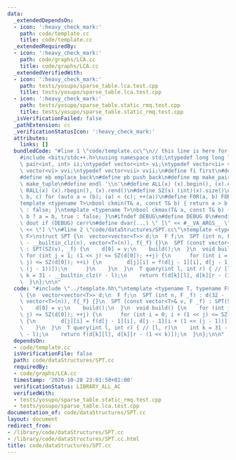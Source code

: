 ```yaml
---
data:
  _extendedDependsOn:
  - icon: ':heavy_check_mark:'
    path: code/template.cc
    title: code/template.cc
  _extendedRequiredBy:
  - icon: ':heavy_check_mark:'
    path: code/graphs/LCA.cc
    title: code/graphs/LCA.cc
  _extendedVerifiedWith:
  - icon: ':heavy_check_mark:'
    path: tests/yosupo/sparse_table.lca.test.cpp
    title: tests/yosupo/sparse_table.lca.test.cpp
  - icon: ':heavy_check_mark:'
    path: tests/yosupo/sparse_table.static_rmq.test.cpp
    title: tests/yosupo/sparse_table.static_rmq.test.cpp
  _isVerificationFailed: false
  _pathExtension: cc
  _verificationStatusIcon: ':heavy_check_mark:'
  attributes:
    links: []
  bundledCode: "#line 1 \"code/template.cc\"\n// this line is here for a reason\n\
    #include <bits/stdc++.h>\nusing namespace std;\ntypedef long long ll;\ntypedef\
    \ pair<int, int> ii;\ntypedef vector<int> vi;\ntypedef vector<ii> vii;\ntypedef\
    \ vector<vi> vvi;\ntypedef vector<vii> vvii;\n#define fi first\n#define se second\n\
    #define eb emplace_back\n#define pb push_back\n#define mp make_pair\n#define mt\
    \ make_tuple\n#define endl '\\n'\n#define ALL(x) (x).begin(), (x).end()\n#define\
    \ RALL(x) (x).rbegin(), (x).rend()\n#define SZ(x) (int)(x).size()\n#define FOR(a,\
    \ b, c) for (auto a = (b); (a) < (c); ++(a))\n#define F0R(a, b) FOR (a, 0, (b))\n\
    template <typename T>\nbool ckmin(T& a, const T& b) { return a > b ? a = b, true\
    \ : false; }\ntemplate <typename T>\nbool ckmax(T& a, const T& b) { return a <\
    \ b ? a = b, true : false; }\n#ifndef DEBUG\n#define DEBUG 0\n#endif\n#define\
    \ dout if (DEBUG) cerr\n#define dvar(...) \" [\" << #__VA_ARGS__ \": \" << (__VA_ARGS__)\
    \ << \"] \"\n#line 2 \"code/dataStructures/SPT.cc\"\ntemplate <typename T, typename\
    \ F>\nstruct SPT {\n  vector<vector<T>> d;\n  F f;\n  SPT (int n, F _f) : d(32\
    \ - __builtin_clz(n), vector<T>(n)), f{_f} {}\n  SPT (const vector<T>& v, F _f)\
    \ : SPT(SZ(v), _f) {\n    d[0] = v;\n    build();\n  }\n  void build() {\n   \
    \ for (int j = 1; (1 << j) <= SZ(d[0]); ++j) {\n      for (int i = 0; i + (1 <<\
    \ j) <= SZ(d[0]); ++i) {\n        d[j][i] = f(d[j - 1][i], d[j - 1][i + (1 <<\
    \ (j - 1))]);\n      }\n    }\n  }\n  T query(int l, int r) { // [l, r)\n    int\
    \ k = 31 - __builtin_clz(r - l);\n    return f(d[k][l], d[k][r - (1 << k)]);\n\
    \  }\n};\n\n"
  code: "#include \"../template.hh\"\ntemplate <typename T, typename F>\nstruct SPT\
    \ {\n  vector<vector<T>> d;\n  F f;\n  SPT (int n, F _f) : d(32 - __builtin_clz(n),\
    \ vector<T>(n)), f{_f} {}\n  SPT (const vector<T>& v, F _f) : SPT(SZ(v), _f) {\n\
    \    d[0] = v;\n    build();\n  }\n  void build() {\n    for (int j = 1; (1 <<\
    \ j) <= SZ(d[0]); ++j) {\n      for (int i = 0; i + (1 << j) <= SZ(d[0]); ++i)\
    \ {\n        d[j][i] = f(d[j - 1][i], d[j - 1][i + (1 << (j - 1))]);\n      }\n\
    \    }\n  }\n  T query(int l, int r) { // [l, r)\n    int k = 31 - __builtin_clz(r\
    \ - l);\n    return f(d[k][l], d[k][r - (1 << k)]);\n  }\n};\n\n"
  dependsOn:
  - code/template.cc
  isVerificationFile: false
  path: code/dataStructures/SPT.cc
  requiredBy:
  - code/graphs/LCA.cc
  timestamp: '2020-10-28 23:01:50+01:00'
  verificationStatus: LIBRARY_ALL_AC
  verifiedWith:
  - tests/yosupo/sparse_table.static_rmq.test.cpp
  - tests/yosupo/sparse_table.lca.test.cpp
documentation_of: code/dataStructures/SPT.cc
layout: document
redirect_from:
- /library/code/dataStructures/SPT.cc
- /library/code/dataStructures/SPT.cc.html
title: code/dataStructures/SPT.cc
---
```

